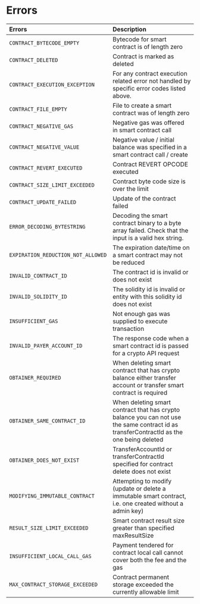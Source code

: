 # Errors

| **Errors** | **Description** |
| :--- | :--- |
| `CONTRACT_BYTECODE_EMPTY`  | Bytecode for smart contract is of length zero |
| `CONTRACT_DELETED` | Contract is marked as deleted |
| `CONTRACT_EXECUTION_EXCEPTION` | For any contract execution related error not handled by specific error codes listed above. |
| `CONTRACT_FILE_EMPTY`  | File to create a smart contract was of length zero |
| `CONTRACT_NEGATIVE_GAS` | Negative gas was offered in smart contract call |
| `CONTRACT_NEGATIVE_VALUE` | Negative value / initial balance was specified in a smart contract call / create |
| `CONTRACT_REVERT_EXECUTED` | Contract REVERT OPCODE executed |
| `CONTRACT_SIZE_LIMIT_EXCEEDED` | Contract byte code size is over the limit |
| `CONTRACT_UPDATE_FAILED` | Update of the contract failed |
| `ERROR_DECODING_BYTESTRING` | Decoding the smart contract binary to a byte array failed. Check that the input is a valid hex string. |
| `EXPIRATION_REDUCTION_NOT_ALLOWED` | The expiration date/time on a smart contract may not be reduced |
| `INVALID_CONTRACT_ID` | The contract id is invalid or does not exist |
| `INVALID_SOLIDITY_ID` | The solidity id is invalid or entity with this solidity id does not exist |
| `INSUFFICIENT_GAS` | Not enough gas was supplied to execute transaction |
| `INVALID_PAYER_ACCOUNT_ID` | The response code when a smart contract id is passed for a crypto API request |
| `OBTAINER_REQUIRED` | When deleting smart contract that has crypto balance either transfer account or transfer smart contract is required |
| `OBTAINER_SAME_CONTRACT_ID` | When deleting smart contract that has crypto balance you can not use the same contract id as transferContractId as the one being deleted |
| `OBTAINER_DOES_NOT_EXIST` | TransferAccountId or transferContractId specified for contract delete does not exist |
| `MODIFYING_IMMUTABLE_CONTRACT` | Attempting to modify \(update or delete a immutable smart contract, i.e. one created without a admin key\) |
| `RESULT_SIZE_LIMIT_EXCEEDED` | Smart contract result size greater than specified maxResultSize |
| `INSUFFICIENT_LOCAL_CALL_GAS` | Payment tendered for contract local call cannot cover both the fee and the gas |
| `MAX_CONTRACT_STORAGE_EXCEEDED` | Contract permanent storage exceeded the currently allowable limit |


